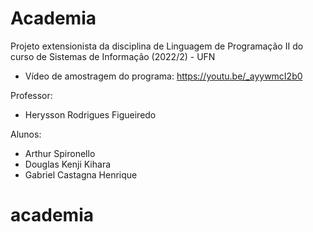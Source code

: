 # Academia
Projeto extensionista da disciplina de Linguagem de Programação II do curso de Sistemas de Informação (2022/2) - UFN

- Vídeo de amostragem do programa: https://youtu.be/_ayywmcI2b0

Professor:
- Herysson Rodrigues Figueiredo

Alunos:  
- Arthur Spironello
- Douglas Kenji Kihara
- Gabriel Castagna Henrique
# academia
